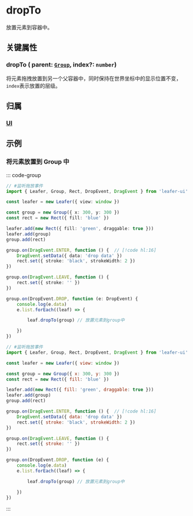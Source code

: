 # dropTo

放置元素到容器中。

## 关键属性

### dropTo ( parent: [`Group`](/reference/display/Group.md), index?: `number`)

将元素拖拽放置到另一个父容器中，同时保持在世界坐标中的显示位置不变， `index`表示放置的层级。

## 归属

### [UI](/reference/display/UI.md)

## 示例

### 将元素放置到 Group 中

::: code-group
```ts
// #监听拖放事件
import { Leafer, Group, Rect, DropEvent, DragEvent } from 'leafer-ui'

const leafer = new Leafer({ view: window })

const group = new Group({ x: 300, y: 300 })
const rect = new Rect({ fill: 'blue' })

leafer.add(new Rect({ fill: 'green', draggable: true }))
leafer.add(group)
group.add(rect)

group.on(DragEvent.ENTER, function () {  // [!code hl:16]
    DragEvent.setData({ data: 'drop data' })
    rect.set({ stroke: 'black', strokeWidth: 2 })
})

group.on(DragEvent.LEAVE, function () {
    rect.set({ stroke: '' })
})

group.on(DropEvent.DROP, function (e: DropEvent) {
    console.log(e.data)
    e.list.forEach((leaf) => {

        leaf.dropTo(group) // 放置元素到group中

    })
})
```
```js
// #监听拖放事件
import { Leafer, Group, Rect, DropEvent, DragEvent } from 'leafer-ui'

const leafer = new Leafer({ view: window })

const group = new Group({ x: 300, y: 300 })
const rect = new Rect({ fill: 'blue' })

leafer.add(new Rect({ fill: 'green', draggable: true }))
leafer.add(group)
group.add(rect)

group.on(DragEvent.ENTER, function () {  // [!code hl:16]
    DragEvent.setData({ data: 'drop data' })
    rect.set({ stroke: 'black', strokeWidth: 2 })
})

group.on(DragEvent.LEAVE, function () {
    rect.set({ stroke: '' })
})

group.on(DropEvent.DROP, function (e) {
    console.log(e.data)
    e.list.forEach((leaf) => {

        leaf.dropTo(group) // 放置元素到group中

    })
})
```
:::
